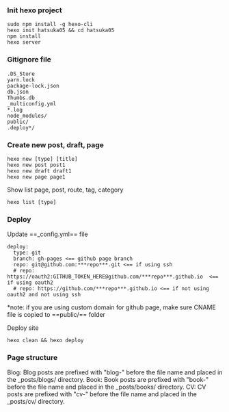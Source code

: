 ### Init hexo project

```shell
sudo npm install -g hexo-cli
hexo init hatsuka05 && cd hatsuka05
npm install
hexo server
```

### Gitignore file

```
.DS_Store
yarn.lock
package-lock.json
db.json
Thumbs.db
_multiconfig.yml
*.log
node_modules/
public/
.deploy*/
```

### Create new post, draft, page

```shell
hexo new [type] [title]
hexo new post post1
hexo new draft draft1
hexo new page page1
```

Show list page, post, route, tag, category

```shell
hexo list [type]
```

### Deploy

Update ==\_config.yml== file

```
deploy:
  type: git
  branch: gh-pages <== github page branch
  repo: git@github.com:***repo***.git <== if using ssh
  # repo: https://oauth2:GITHUB_TOKEN_HERE@github.com/***repo***.github.io  <== if using oauth2
  # repo: https://github.com/***repo***.github.io <== if not using oauth2 and not using ssh
```

\*note: if you are using custom domain for github page, make sure CNAME file is copied to ==public/== folder

Deploy site

```shell
hexo clean && hexo deploy
```

### Page structure

Blog: Blog posts are prefixed with "blog-" before the file name and placed in the \_posts/blogs/ directory.
Book: Book posts are prefixed with "book-" before the file name and placed in the \_posts/books/ directory.
CV: CV posts are prefixed with "cv-" before the file name and placed in the \_posts/cv/ directory.
